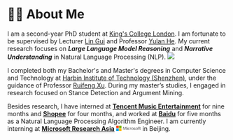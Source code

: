# 👨‍🎓 About Me

I am a second-year PhD student at [King's College London](https://www.kcl.ac.uk/). I am fortunate to be supervised by Lecturer [Lin Gui](https://sites.google.com/view/lin-gui/about-me) and Professor [Yulan He](https://sites.google.com/view/yulanhe). My current research focuses on _**Large Language Model Reasoning**_ and _**Narrative Understanding**_ in Natural Language Processing (NLP). <a href='https://scholar.google.com/citations?user=56n5-gEAAAAJ'><img src="https://img.shields.io/endpoint?logo=Google%20Scholar&url=https%3A%2F%2Fcdn.jsdelivr.net%2Fgh%2Falickzhu%2Falickzhu.github.io%40google-scholar-stats%2Fgs_data_shieldsio.json&labelColor=f6f6f6&color=9cf&style=flat&label=citations"></a> 

I completed both my Bachelor's and Master's degrees in Computer Science and Technology at [Harbin Institute of Technology (Shenzhen)](https://www.hitsz.edu.cn/), under the guidance of Professor [Ruifeng Xu](http://faculty.hitsz.edu.cn/xuruifeng). During my master’s studies, I engaged in research focused on Stance Detection and Argument Mining.

Besides research, I have interned at [**Tencent Music Entertainment**](https://www.tencentmusic.com/en-us/) for nine months and [**Shopee**](https://www.sea.com/products/shopee) for four months, and worked at [**Baidu**](https://usa.baidu.com/) for five months as a Natural Language Processing Algorithm Engineer. I am currently interning at [**Microsoft Research Asia**](https://www.microsoft.com/en-us/research/lab/microsoft-research-asia/) <img src='/images/microsoft_logo.svg' style="width: 4em;"> in Beijing.
